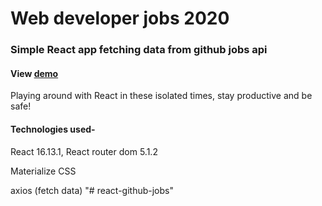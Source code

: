 # Web developer jobs 2020

### Simple React app fetching data from github jobs api

#### View [demo](https://devjobs-io.web.app/)

Playing around with React in these isolated times, stay productive and be safe!

#### Technologies used-

React 16.13.1, React router dom 5.1.2

Materialize CSS

axios (fetch data)
"# react-github-jobs" 
